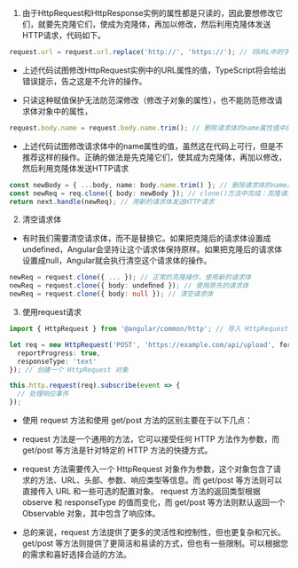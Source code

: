 
1. 由于HttpRequest和HttpResponse实例的属性都是只读的，因此要想修改它们，就要先克隆它们，使成为克隆体，再加以修改，然后利用克隆体发送HTTP请求，代码如下。

```ts
request.url = request.url.replace('http://', 'https://'); // 将URL中的字符串"http://"替换为"https://"
```
- 上述代码试图修改HttpRequest实例中的URL属性的值，TypeScript将会给出错误提示，告之这是不允许的操作。

- 只读这种赋值保护无法防范深修改（修改子对象的属性），也不能防范修改请求体对象中的属性，
```ts
request.body.name = request.body.name.trim(); // 删除请求体的name属性值中的空格，不推荐的操作
```
- 上述代码试图修改请求体中的name属性的值，虽然这在代码上可行，但是不推荐这样的操作。正确的做法是先克隆它们，使其成为克隆体，再加以修改，然后利用克隆体发送HTTP请求

```ts
const newBody = { ...body, name: body.name.trim() }; // 删除请求体的name属性值中的空格
const newReq = req.clone({ body: newBody }); // clone()方法中完成：克隆请求体，并将其设置为新的请求体
return next.handle(newReq); // 用新的请求体发送HTTP请求
```

2. 清空请求体
- 有时我们需要清空请求体，而不是替换它。如果把克隆后的请求体设置成undefined，Angular会坚持让这个请求体保持原样。如果把克隆后的请求体设置成null，Angular就会执行清空这个请求体的操作。
```ts
newReq = request.clone({ ... }); // 正常的克隆操作，使用新的请求体
newReq = request.clone({ body: undeﬁned }); // 使用原先的请求体
newReq = request.clone({ body: null }); // 清空请求体
```

3. 使用request请求
```ts
import { HttpRequest } from '@angular/common/http'; // 导入 HttpRequest

let req = new HttpRequest('POST', 'https://example.com/api/upload', formData, {
  reportProgress: true,
  responseType: 'text'
}); // 创建一个 HttpRequest 对象

this.http.request(req).subscribe(event => {
  // 处理响应事件
});
```

- 使用 request 方法和使用 get/post 方法的区别主要在于以下几点：

- request 方法是一个通用的方法，它可以接受任何 HTTP 方法作为参数，而 get/post 等方法是针对特定的 HTTP 方法的快捷方式。
- request 方法需要传入一个 HttpRequest 对象作为参数，这个对象包含了请求的方法、URL、头部、参数、响应类型等信息。而 get/post 等方法则可以直接传入 URL 和一些可选的配置对象。
request 方法的返回类型根据 observe 和 responseType 的值而变化，而 get/post 等方法则默认返回一个 Observable 对象，其中包含了响应体。
- 总的来说，request 方法提供了更多的灵活性和控制性，但也更复杂和冗长。get/post 等方法则提供了更简洁和易读的方式，但也有一些限制。可以根据您的需求和喜好选择合适的方法。